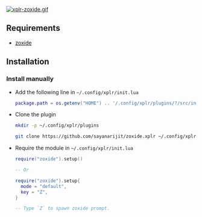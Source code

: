 [![xplr-zoxide.gif](https://s6.gifyu.com/images/xplr-zoxide.gif)](https://gifyu.com/image/AclQ)

Requirements
------------

- [zoxide](https://github.com/ajeetdsouza/zoxide)


Installation
------------

### Install manually

- Add the following line in `~/.config/xplr/init.lua`

  ```lua
  package.path = os.getenv("HOME") .. '/.config/xplr/plugins/?/src/init.lua'
  ```

- Clone the plugin

  ```bash
  mkdir -p ~/.config/xplr/plugins

  git clone https://github.com/sayanarijit/zoxide.xplr ~/.config/xplr/plugins/zoxide
  ```

- Require the module in `~/.config/xplr/init.lua`

  ```lua
  require("zoxide").setup()
  
  -- Or
  
  require("zoxide").setup{
    mode = "default",
    key = "Z",
  }

  -- Type `Z` to spawn zoxide prompt.
  ```
